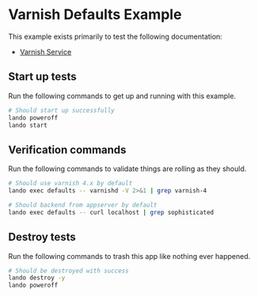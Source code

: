 # Varnish Defaults Example

This example exists primarily to test the following documentation:

* [Varnish Service](https://docs.devwithlando.io/tutorials/varnish.html)

## Start up tests

Run the following commands to get up and running with this example.

```bash
# Should start up successfully
lando poweroff
lando start
```

## Verification commands

Run the following commands to validate things are rolling as they should.

```bash
# Should use varnish 4.x by default
lando exec defaults -- varnishd -V 2>&1 | grep varnish-4

# Should backend from appserver by default
lando exec defaults -- curl localhost | grep sophisticated
```

## Destroy tests

Run the following commands to trash this app like nothing ever happened.

```bash
# Should be destroyed with success
lando destroy -y
lando poweroff
```
